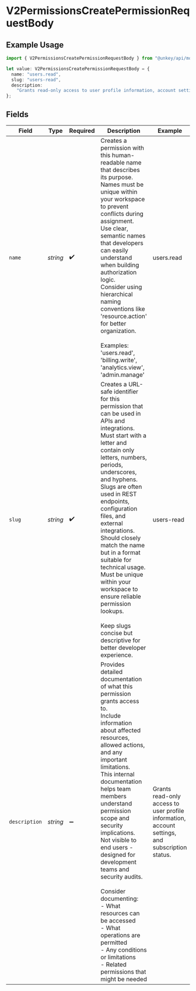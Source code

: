 # V2PermissionsCreatePermissionRequestBody

## Example Usage

```typescript
import { V2PermissionsCreatePermissionRequestBody } from "@unkey/api/models/components";

let value: V2PermissionsCreatePermissionRequestBody = {
  name: "users.read",
  slug: "users-read",
  description:
    "Grants read-only access to user profile information, account settings, and subscription status.",
};
```

## Fields

| Field                                                                                                                                                                                                                                                                                                                                                                                                                                                                                                                            | Type                                                                                                                                                                                                                                                                                                                                                                                                                                                                                                                             | Required                                                                                                                                                                                                                                                                                                                                                                                                                                                                                                                         | Description                                                                                                                                                                                                                                                                                                                                                                                                                                                                                                                      | Example                                                                                                                                                                                                                                                                                                                                                                                                                                                                                                                          |
| -------------------------------------------------------------------------------------------------------------------------------------------------------------------------------------------------------------------------------------------------------------------------------------------------------------------------------------------------------------------------------------------------------------------------------------------------------------------------------------------------------------------------------- | -------------------------------------------------------------------------------------------------------------------------------------------------------------------------------------------------------------------------------------------------------------------------------------------------------------------------------------------------------------------------------------------------------------------------------------------------------------------------------------------------------------------------------- | -------------------------------------------------------------------------------------------------------------------------------------------------------------------------------------------------------------------------------------------------------------------------------------------------------------------------------------------------------------------------------------------------------------------------------------------------------------------------------------------------------------------------------- | -------------------------------------------------------------------------------------------------------------------------------------------------------------------------------------------------------------------------------------------------------------------------------------------------------------------------------------------------------------------------------------------------------------------------------------------------------------------------------------------------------------------------------- | -------------------------------------------------------------------------------------------------------------------------------------------------------------------------------------------------------------------------------------------------------------------------------------------------------------------------------------------------------------------------------------------------------------------------------------------------------------------------------------------------------------------------------- |
| `name`                                                                                                                                                                                                                                                                                                                                                                                                                                                                                                                           | *string*                                                                                                                                                                                                                                                                                                                                                                                                                                                                                                                         | :heavy_check_mark:                                                                                                                                                                                                                                                                                                                                                                                                                                                                                                               | Creates a permission with this human-readable name that describes its purpose.<br/>Names must be unique within your workspace to prevent conflicts during assignment.<br/>Use clear, semantic names that developers can easily understand when building authorization logic.<br/>Consider using hierarchical naming conventions like 'resource.action' for better organization.<br/><br/>Examples: 'users.read', 'billing.write', 'analytics.view', 'admin.manage'<br/>                                                          | users.read                                                                                                                                                                                                                                                                                                                                                                                                                                                                                                                       |
| `slug`                                                                                                                                                                                                                                                                                                                                                                                                                                                                                                                           | *string*                                                                                                                                                                                                                                                                                                                                                                                                                                                                                                                         | :heavy_check_mark:                                                                                                                                                                                                                                                                                                                                                                                                                                                                                                               | Creates a URL-safe identifier for this permission that can be used in APIs and integrations.<br/>Must start with a letter and contain only letters, numbers, periods, underscores, and hyphens.<br/>Slugs are often used in REST endpoints, configuration files, and external integrations.<br/>Should closely match the name but in a format suitable for technical usage.<br/>Must be unique within your workspace to ensure reliable permission lookups.<br/><br/>Keep slugs concise but descriptive for better developer experience.<br/> | users-read                                                                                                                                                                                                                                                                                                                                                                                                                                                                                                                       |
| `description`                                                                                                                                                                                                                                                                                                                                                                                                                                                                                                                    | *string*                                                                                                                                                                                                                                                                                                                                                                                                                                                                                                                         | :heavy_minus_sign:                                                                                                                                                                                                                                                                                                                                                                                                                                                                                                               | Provides detailed documentation of what this permission grants access to.<br/>Include information about affected resources, allowed actions, and any important limitations.<br/>This internal documentation helps team members understand permission scope and security implications.<br/>Not visible to end users - designed for development teams and security audits.<br/><br/>Consider documenting:<br/>- What resources can be accessed<br/>- What operations are permitted<br/>- Any conditions or limitations<br/>- Related permissions that might be needed<br/> | Grants read-only access to user profile information, account settings, and subscription status.                                                                                                                                                                                                                                                                                                                                                                                                                                  |